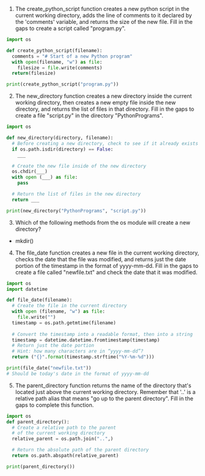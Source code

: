 1. The create_python_script function creates a new python script in the current working directory, adds the line of comments to it declared  by the 'comments' variable, and returns the size of the new file. Fill in the gaps to create a script called "program.py".

```python
import os

def create_python_script(filename):
  comments = "# Start of a new Python program"
  with open(filename, "w") as file:
    filesize = file.write(comments)
  return(filesize)

print(create_python_script("program.py"))
```

2. The new_directory function creates a new directory inside the current working directory, then creates a new empty file inside the new directory, and returns the list of files in that directory. Fill in the gaps to create a file "script.py" in the directory "PythonPrograms". 

```python
import os

def new_directory(directory, filename):
  # Before creating a new directory, check to see if it already exists
  if os.path.isdir(directory) == False:
    ___

  # Create the new file inside of the new directory
  os.chdir(___)
  with open (___) as file:
    pass

  # Return the list of files in the new directory
  return ___

print(new_directory("PythonPrograms", "script.py"))
```

3. Which of the following methods from the os module will create a new directory?
  - mkdir()

4. The file_date function creates a new file in the current working directory, checks the date that the file was modified, and returns just the date portion of the timestamp in the format of yyyy-mm-dd. Fill in the gaps to create a file called "newfile.txt" and check the date that it was modified.

```python
import os
import datetime

def file_date(filename):
  # Create the file in the current directory
  with open (filename, "w") as file:
    file.write("")
  timestamp = os.path.getmtime(filename)
  
  # Convert the timestamp into a readable format, then into a string
  timestamp = datetime.datetime.fromtimestamp(timestamp)
  # Return just the date portion 
  # Hint: how many characters are in “yyyy-mm-dd”? 
  return ("{}".format(timestamp.strftime("%Y-%m-%d")))

print(file_date("newfile.txt")) 
# Should be today's date in the format of yyyy-mm-dd
```

5. The parent_directory function returns the name of the directory that's located just above the current working directory. Remember that '..' is a relative path alias that means "go up to the parent directory". Fill in the gaps to complete this function.

```python
import os
def parent_directory():
  # Create a relative path to the parent 
  # of the current working directory 
  relative_parent = os.path.join("..",)

  # Return the absolute path of the parent directory
  return os.path.abspath(relative_parent)

print(parent_directory())
```
